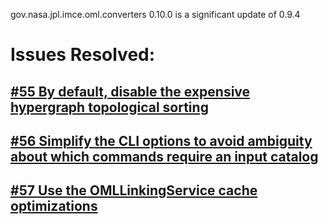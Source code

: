 gov.nasa.jpl.imce.oml.converters 0.10.0 is a significant update of 0.9.4

# Issues Resolved:

## [#55 By default, disable the expensive hypergraph topological sorting](https://github.com/JPL-IMCE/gov.nasa.jpl.imce.oml.converters/issues/55)
      
## [#56 Simplify the CLI options to avoid ambiguity about which commands require an input catalog](https://github.com/JPL-IMCE/gov.nasa.jpl.imce.oml.converters/issues/56)

## [#57 Use the OMLLinkingService cache optimizations](https://github.com/JPL-IMCE/gov.nasa.jpl.imce.oml.converters/issues/57)